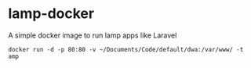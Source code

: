 # lamp-docker
A simple docker image to run lamp apps like Laravel

`docker run -d -p 80:80 -v ~/Documents/Code/default/dwa:/var/www/ -t amp`
